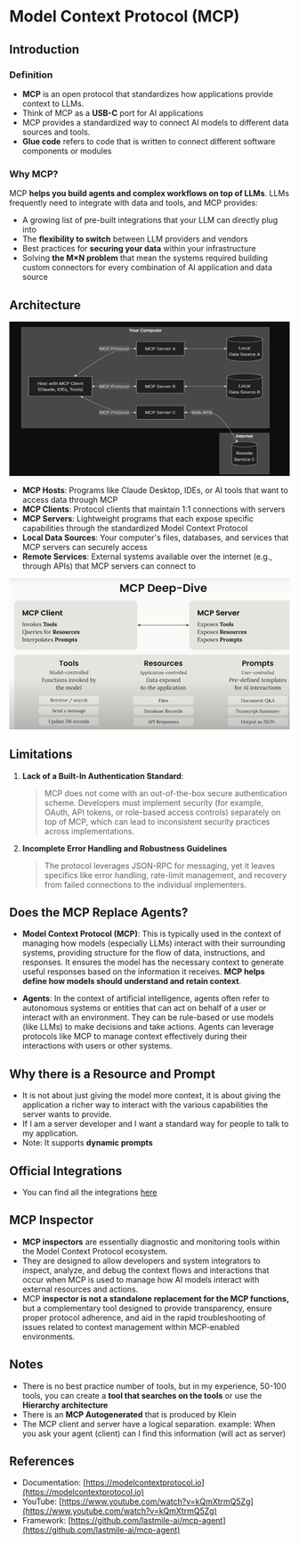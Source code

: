 # Model Context Protocol (MCP)

## Introduction

### Definition

- **MCP** is an open protocol that standardizes how applications provide context to LLMs.
- Think of MCP as a **USB-C** port for AI applications
- MCP provides a standardized way to connect AI models to different data sources and tools.
- **Glue code** refers to code that is written to connect different software components or modules

### Why MCP?

MCP **helps you build agents and complex workflows on top of LLMs**. LLMs frequently need to integrate with data and tools, and MCP provides:

- A growing list of pre-built integrations that your LLM can directly plug into
- The **flexibility to switch** between LLM providers and vendors
- Best practices for **securing your data** within your infrastructure
- Solving **the M×N problem** that mean the systems required building custom connectors for every combination of AI application and data source

## Architecture

![MCP Architecture Diagram](img.png)

- **MCP Hosts**: Programs like Claude Desktop, IDEs, or AI tools that want to access data through MCP
- **MCP Clients**: Protocol clients that maintain 1:1 connections with servers
- **MCP Servers**: Lightweight programs that each expose specific capabilities through the standardized Model Context Protocol
- **Local Data Sources**: Your computer's files, databases, and services that MCP servers can securely access
- **Remote Services**: External systems available over the internet (e.g., through APIs) that MCP servers can connect to

![MCP Detailed Architecture](img_1.png)

## Limitations

1. **Lack of a Built-In Authentication Standard**:
   > MCP does not come with an out-of-the-box secure authentication scheme. Developers must implement security (for example, OAuth, API tokens, or role-based access controls) separately on top of MCP, which can lead to inconsistent security practices across implementations.

2. **Incomplete Error Handling and Robustness Guidelines**
   > The protocol leverages JSON-RPC for messaging, yet it leaves specifics like error handling, rate-limit management, and recovery from failed connections to the individual implementers.

## Does the MCP Replace Agents?

- **Model Context Protocol (MCP)**: This is typically used in the context of managing how models (especially LLMs) interact with their surrounding systems, providing structure for the flow of data, instructions, and responses. It ensures the model has the necessary context to generate useful responses based on the information it receives. **MCP helps define how models should understand and retain context**.

- **Agents**: In the context of artificial intelligence, agents often refer to autonomous systems or entities that can act on behalf of a user or interact with an environment. They can be rule-based or use models (like LLMs) to make decisions and take actions. Agents can leverage protocols like MCP to manage context effectively during their interactions with users or other systems.

## Why there is a Resource and Prompt

- It is not about just giving the model more context, it is about giving the application a richer way to interact with the various capabilities the server wants to provide.
- If I am a server developer and I want a standard way for people to talk to my application.
- Note: It supports **dynamic prompts**

## Official Integrations

- You can find all the integrations [here](https://github.com/modelcontextprotocol/servers)

## MCP Inspector

- **MCP inspectors** are essentially diagnostic and monitoring tools within the Model Context Protocol ecosystem.
- They are designed to allow developers and system integrators to inspect, analyze, and debug the context flows and interactions that occur when MCP is used to manage how AI models interact with external resources and actions.
- MCP **inspector is not a standalone replacement for the MCP functions,** but a complementary tool designed to provide transparency, ensure proper protocol adherence, and aid in the rapid troubleshooting of issues related to context management within MCP-enabled environments.

## Notes

- There is no best practice number of tools, but in my experience, 50-100 tools, you can create a **tool that searches on the tools** or use the **Hierarchy architecture**
- There is an **MCP Autogenerated** that is produced by Klein
- The MCP client and server have a logical separation. example: When you ask your agent (client) can I find this information (will act as server)

## References

- Documentation: [https://modelcontextprotocol.io](https://modelcontextprotocol.io)
- YouTube: [https://www.youtube.com/watch?v=kQmXtrmQ5Zg](https://www.youtube.com/watch?v=kQmXtrmQ5Zg)
- Framework: [https://github.com/lastmile-ai/mcp-agent](https://github.com/lastmile-ai/mcp-agent)
